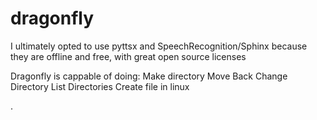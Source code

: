# dragonfly

I ultimately opted to use pyttsx and SpeechRecognition/Sphinx because they are offline and free, with great open source licenses

Dragonfly is cappable of doing:
Make directory
Move Back
Change Directory
List Directories
Create file
in linux

.



